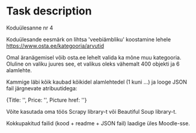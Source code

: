 # Task description

Koduülesanne nr 4

Koduülesande eesmärk on lihtsa 'veebiämbliku' koostamine lehele
https://www.osta.ee/kategooria/arvutid

Omal äranägemisel võib osta.ee lehelt valida ka mõne muu kategooria. Oluline on valiku juures see, et valikus oleks vähemalt 400 objekti ja 6 alamlehte.

Kammige läbi kõik kaubad kõikidel alamlehtedel (1 kuni ...) ja looge JSON fail järgnevate atribuutidega:

{Title: '', Price: '', Picture href: ''}

Võite kasutada oma töös Scrapy library-t või Beautiful Soup library-t.


Kokkupakitud failid (kood + readme + JSON fail) laadige üles Moodle-sse.